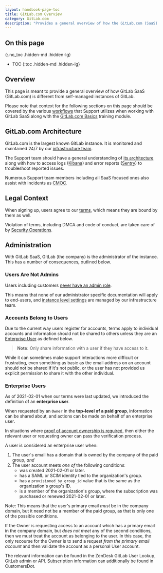 ```yaml
---
layout: handbook-page-toc
title: GitLab.com Overview
category: GitLab.com
description: "Provides a general overview of how the GitLab.com (SaaS) context is different from other GitLab instances for Support Engineering"
---
```


## On this page
{:.no_toc .hidden-md .hidden-lg}

- TOC
{:toc .hidden-md .hidden-lg}

## Overview

This page is meant to provide a general overview of how GitLab SaaS (GitLab.com) is different from self-managed instances of GitLab.

Please note that context for the following sections on this page should be covered by the various [workflows](index.html) that Support utilizes when working with GitLab SaaS along with the [GitLab.com Basics](https://gitlab.com/gitlab-com/support/support-training/-/blob/master/.gitlab/issue_templates/GitLab-com-Basics.md) training module.

## GitLab.com Architecture

GitLab.com is the largest known GitLab instance. It is monitored and maintained 24/7 by our [infrastructure team](/handbook/engineering/infrastructure/).

The Support team should have a general understanding of [its architecture](https://about.gitlab.com/handbook/engineering/infrastructure/production/architecture/) along with how to access logs ([Kibana](kibana.html)) and error reports ([Sentry](sentry.html)) to troubleshoot reported issues.

Numerous Support team members including all SaaS focused ones also assist with incidents as [CMOC](cmoc_workflows.html).

## Legal Context

When signing up, users agree to our [terms](/terms/), which means they are bound by them as well.

Violation of terms, including DMCA and code of conduct, are taken care of by [Security Operations](https://about.gitlab.com/handbook/engineering/security/operations/).

## Administration

With GitLab SaaS, GitLab (the company) is the administrator of the instance. This has a number of consequences, outlined below.

### Users Are Not Admins

Users including customers [never have an admin role](https://docs.gitlab.com/ee/administration/index.html#administrator-documentation).

This means that none of our administrator specific documentation will apply to end-users, and [instance level settings](https://docs.gitlab.com/ee/user/gitlab_com/) are managed by our infrastructure team.

### Accounts Belong to Users

Due to the current way users register for accounts, terms apply to individual accounts and information should not be shared to others unless they are an [Enterprise User](#enterprise-users) as defined below.

> **Note:** Only share information with a user if they have access to it.

While it can sometimes make support interactions more difficult or frustrating, even something as basic as the email address on an account should not be shared if it's not public, or the user has not provided us explicit permission to share it with the other individual.

### Enterprise Users

As of 2021-02-01 when our terms were last updated, we introduced the definition of an **enterprise user**.

When requested by an `Owner` in the **top-level of a paid group**, information can be shared about, and actions can be made on behalf of an enterprise user.

In situations where [proof of account ownership is required](account_verification.html), then either the relevant user or requesting owner can pass the verification process.

A user is considered an enterprise user when:

1. The user's email has a domain that is owned by the company of the paid group, _and_
1. The user account meets _one of_ the following conditions:
    - was created 2021-02-01 or later.
    - has a SAML or SCIM identity tied to the organization's group.
    - has a `provisioned_by_group_id` value that is the same as the organization's group's ID.
    - is a member of the organization's group, where the subscription was purchased or renewed 2021-02-01 or later.

Note: This means that the user's primary email _must_ be in the company domain, but it need not be a member of the paid group, as that is only one of the possible conditions.

If the Owner is requesting access to an account which has a primary email in the company domain, but _does not meet_ any of the second conditions, then we must treat the account as belonging to the user. In this case, the only recourse for the Owner is to send a request _from the primary email account_ and then validate the account as a personal User account.

The relevant information can be found in the ZenDesk GitLab User Lookup, GitLab admin or API. Subscription information can additionally be found in CustomersDot.
